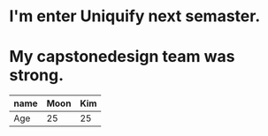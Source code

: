 # I'm enter Uniquify next semaster.
# My capstonedesign team was strong.

| name | Moon | Kim |
|--|--|--|
|Age|25|25|
